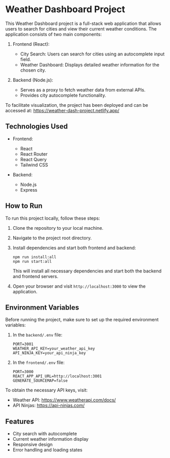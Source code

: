 # Weather Dashboard Project

This Weather Dashboard project is a full-stack web application that allows users to search for cities and view their current weather conditions. The application consists of two main components:

1. Frontend (React):
   - City Search: Users can search for cities using an autocomplete input field.
   - Weather Dashboard: Displays detailed weather information for the chosen city.

2. Backend (Node.js):
   - Serves as a proxy to fetch weather data from external APIs.
   - Provides city autocomplete functionality.

To facilitate visualization, the project has been deployed and can be accessed at: https://weather-dash-project.netlify.app/

## Technologies Used

- Frontend:
  - React
  - React Router
  - React Query
  - Tailwind CSS

- Backend:
  - Node.js
  - Express

## How to Run

To run this project locally, follow these steps:

1. Clone the repository to your local machine.

2. Navigate to the project root directory.

3. Install dependencies and start both frontend and backend:
   ```
   npm run install:all
   npm run start:all
   ```

   This will install all necessary dependencies and start both the backend and frontend servers.

4. Open your browser and visit `http://localhost:3000` to view the application.

## Environment Variables

Before running the project, make sure to set up the required environment variables:

1. In the `backend/.env` file:
   ```
   PORT=3001
   WEATHER_API_KEY=your_weather_api_key
   API_NINJA_KEY=your_api_ninja_key
   ```

2. In the `frontend/.env` file:
   ```
   PORT=3000
   REACT_APP_API_URL=http://localhost:3001
   GENERATE_SOURCEMAP=false
   ```

To obtain the necessary API keys, visit:
- Weather API: https://www.weatherapi.com/docs/
- API Ninjas: https://api-ninjas.com/

## Features

- City search with autocomplete
- Current weather information display
- Responsive design
- Error handling and loading states
